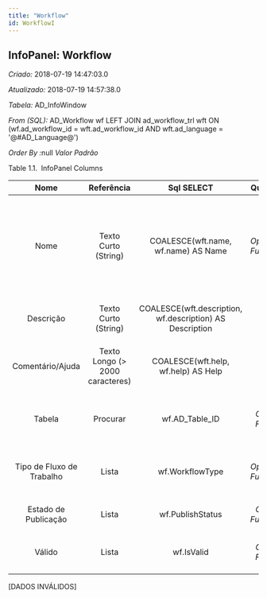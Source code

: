 ```yaml
---
title: "Workflow"
id: WorkflowI
---
```

<div id="d255269e1" class="section chapter">

<div class="titlepage">

<div>

<div>

## InfoPanel: Workflow

</div>

</div>

</div>

<span class="emphasis"> *Criado:* </span>2018-07-19 14:47:03.0

<span class="emphasis"> *Atualizado:* </span>2018-07-19 14:57:38.0

<span class="emphasis"> *Tabela:* </span>AD\_InfoWindow

<span class="emphasis"> *From (SQL):* </span>AD\_Workflow wf LEFT JOIN
ad\_workflow\_trl wft ON (wf.ad\_workflow\_id = wft.ad\_workflow\_id AND
wft.ad\_language = '@\#AD\_Language@')

<span class="emphasis"> *Order By :*</span>null<span class="emphasis">
*Valor Padrão* </span>

<div id="d255269e27" class="table">

<div class="table-title">

Table 1.1.  InfoPanel
Columns

</div>

<div class="table-contents">

|           Nome            |            Referência            |                        Sql SELECT                        |                                       QueryCriteria                                        |                Descrição                |                                                                       Comentário/Ajuda                                                                       |
| :-----------------------: | :------------------------------: | :------------------------------------------------------: | :----------------------------------------------------------------------------------------: | :-------------------------------------: | :----------------------------------------------------------------------------------------------------------------------------------------------------------: |
|           Nome            |       Texto Curto (String)       |           COALESCE(wft.name, wf.name) AS Name            | <span class="emphasis">*Operador:*</span>Like <span class="emphasis">*Função:*</span>Upper | Identificador Alfanumérico da entidade  | O nome de uma entidade (registro) é usado como uma opção de pesquisa padrão em adição à chave de pesquisa. O nome pode ter até 60 caracteres de comprimento. |
|         Descrição         |       Texto Curto (String)       | COALESCE(wft.description, wf.description) AS Description |                                                                                            | Descrição resumida opcional do registro |                                                          Uma descrição é limitada a 255 caracteres.                                                          |
|     Comentário/Ajuda      | Texto Longo (\> 2000 caracteres) |           COALESCE(wft.help, wf.help) AS Help            |                                                                                            |           Comentário ou Dica            |                                         O campo "Ajuda" contém uma dica, comentário ou ajuda sobre o uso deste item.                                         |
|          Tabela           |             Procurar             |                     wf.AD\_Table\_ID                     |   <span class="emphasis">*Operador:*</span>= <span class="emphasis">*Função:*</span>null   | Informação da Tabela no Banco de Dados  |                                           A Tabela no Banco de Dados fornece informações das Definições da Tabela.                                           |
| Tipo de Fluxo de Trabalho |              Lista               |                     wf.WorkflowType                      | <span class="emphasis">*Operador:*</span>Like <span class="emphasis">*Função:*</span>Upper |        Tipo de Fluxo de Trabalho        |                                        O tipo de fluxo de trabalho determina como o fluxo de trabalho será iniciado.                                         |
|   Estado de Publicação    |              Lista               |                     wf.PublishStatus                     |  <span class="emphasis">*Operador:*</span>= <span class="emphasis">*Função:*</span>Upper   |          Estado de Publicação           |                                                               Usado para documentação interna                                                                |
|          Válido           |              Lista               |                        wf.IsValid                        |   <span class="emphasis">*Operador:*</span>= <span class="emphasis">*Função:*</span>null   |           O elemento é válido           |                                                         O elemento passou a conferência de validação                                                         |

</div>

</div>

  

\[DADOS INVÁLIDOS\]

</div>
